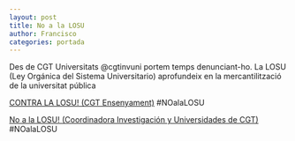 ```yaml
---
layout: post
title: No a la LOSU
author: Francisco
categories: portada
---
```


Des de CGT Universitats @cgtinvuni portem temps denunciant-ho. La LOSU (Ley Orgánica del Sistema Universitario)
aprofundeix en la mercantilització de la universitat pública

[CONTRA LA LOSU! (CGT Ensenyament)](https://twitter.com/cgtenseponent/status/1605827982303449088) #NOalaLOSU

[No a la LOSU! (Coordinadora Investigación y Universidades de CGT)](https://twitter.com/cgtinvuni/status/1605874168372744192) #NOalaLOSU
